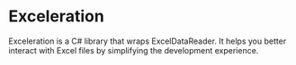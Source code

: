# Exceleration
Exceleration is a C# library that wraps ExcelDataReader. It helps you better interact with Excel files by simplifying the development experience.
